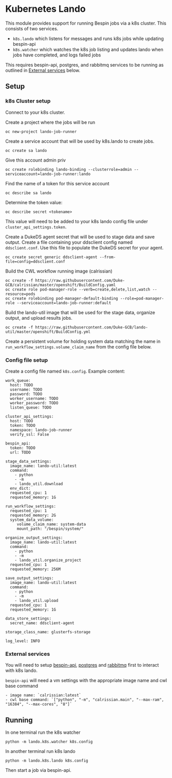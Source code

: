 # Kubernetes Lando
This module provides support for running Bespin jobs via a k8s cluster. This consists of two services. 
- `k8s.lando` which listens for messages and runs k8s jobs while updating bespin-api
- `k8s.watcher` which watches the k8s job listing and updates lando when jobs have completed, and logs failed jobs

This requires bespin-api, postgres, and rabbitmq services to be running as outlined in [External services](#external-services) below.

## Setup

### k8s Cluster setup
Connect to your k8s cluster.

Create a project where the jobs will be run
```
oc new-project lando-job-runner
```

Create a service account that will be used by k8s.lando to create jobs.
```
oc create sa lando
```

Give this account admin priv
```
oc create rolebinding lando-binding --clusterrole=admin --serviceaccount=lando-job-runner:lando
```

Find the name of a token for this service account
```
oc describe sa lando
```

Determine the token value:
```
oc describe secret <tokename>
```
This value will need to be added to your k8s lando config file under `cluster_api_settings.token`.

Create a DukeDS agent secret that will be used to stage data and save output.
Create a file containing your ddsclient config named `ddsclient.conf`.
Use this file to populate the DukeDS secret for your agent.
```
oc create secret generic ddsclient-agent --from-file=config=ddsclient.conf
```

Build the CWL workflow running image (calrissian)
```
oc create -f https://raw.githubusercontent.com/Duke-GCB/calrissian/master/openshift/BuildConfig.yaml
oc create role pod-manager-role --verb=create,delete,list,watch --resource=pods
oc create rolebinding pod-manager-default-binding --role=pod-manager-role --serviceaccount=lando-job-runner:default
```

Build the lando-util image that will be used for the stage data, organize output, and upload results jobs.
```
oc create -f https://raw.githubusercontent.com/Duke-GCB/lando-util/master/openshift/BuildConfig.yml
```

Create a persistent volume for holding system data matching the name in `run_workflow_settings.volume_claim_name` from the config file below.

### Config file setup
Create a config file named `k8s.config`.
Example content:
```
work_queue:
  host: TODO
  username: TODO
  password: TODO
  worker_username: TODO
  worker_password: TODO
  listen_queue: TODO

cluster_api_settings:
  host: TODO
  token: TODO
  namespace: lando-job-runner
  verify_ssl: False

bespin_api:
  token: TODO
  url: TODO

stage_data_settings:
  image_name: lando-util:latest
  command:
    - python
    - -m
    - lando_util.download
  env_dict:
  requested_cpu: 1
  requested_memory: 1G

run_workflow_settings:
  requested_cpu: 1
  requested_memory: 2G
  system_data_volume:
     volume_claim_name: system-data
     mount_path: "/bespin/system/"

organize_output_settings:
  image_name: lando-util:latest
  command:
    - python
    - -m
    - lando_util.organize_project
  requested_cpu: 1
  requested_memory: 256M

save_output_settings:
  image_name: lando-util:latest
  command:
    - python
    - -m
    - lando_util.upload
  requested_cpu: 1
  requested_memory: 1G

data_store_settings:
  secret_name: ddsclient-agent

storage_class_name: glusterfs-storage

log_level: INFO
```

### External services

You will need to setup [bespin-api](https://github.com/Duke-GCB/gcb-ansible-roles/tree/master/bespin_web/tasks),
[postgres](https://github.com/Duke-GCB/gcb-ansible-roles/tree/master/bespin_database/tasks) and [rabbitmq](https://github.com/Duke-GCB/gcb-ansible-roles/tree/master/bespin_rabbit/tasks) first to interact with k8s lando.

`bespin-api` will need a vm settings with the appropriate image name and cwl base command
```
- image name: `calrissian:latest`
- cwl base command: `["python", "-m", "calrissian.main", "--max-ram", "16384", "--max-cores", "8"]`
```


## Running
In one terminal run the k8s watcher
```
python -m lando.k8s.watcher k8s.config
```

In another terminal run k8s lando
```
python -m lando.k8s.lando k8s.config
```

Then start a job via bespin-api.
